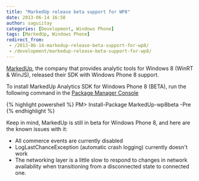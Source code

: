 ```yaml
---
title: "MarkedUp release beta support for WP8"
date: 2013-06-14 16:58
author: saguiitay
categories: [Development, Windows Phone]
tags: [MarkedUp, Windows Phone]
redirect_from:
 - /2013-06-14-markedup-release-beta-support-for-wp8/
 - /development/markedup-release-beta-support-for-wp8/
---
```

[MarkedUp](https://markedup.com/), the company that provides analytic tools for Windows 8 (WinRT & WinJS), released their SDK with Windows Phone 8 support.

To install MarkedUp Analytics SDK for Windows Phone 8 (BETA), run the following command in the [Package Manager Console](http://docs.nuget.org/docs/start-here/using-the-package-manager-console)

{% highlight powershell %}
PM> Install-Package MarkedUp-wp8beta -Pre
{% endhighlight %}

Keep in mind, MarkedUp is still in beta for Windows Phone 8, and here are the known issues with it:

- All commerce events are currently disabled
- LogLastChanceException (automatic crash logging) currently doesn't work
- The networking layer is a little slow to respond to changes in network availability when transitioning from a disconnected state to connected one.
